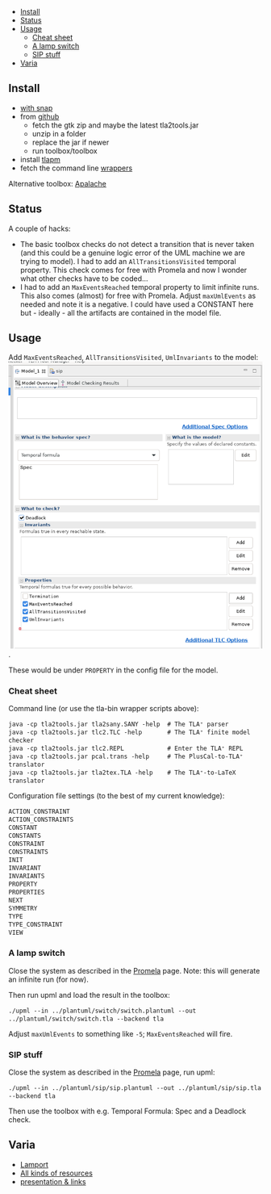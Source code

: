 - [Install](#install)
- [Status](#status)
- [Usage](#usage)
  - [Cheat sheet](#cheat-sheet)
  - [A lamp switch](#a-lamp-switch)
  - [SIP stuff](#sip-stuff)
- [Varia](#varia)

## Install

- [with snap](https://snapcraft.io/tlaplus)
- from [github](https://github.com/tlaplus/tlaplus/releases)
  - fetch the gtk zip and maybe the latest tla2tools.jar
  - unzip in a folder
  - replace the jar if newer
  - run toolbox/toolbox
- install [tlapm](https://github.com/tlaplus/tlapm)
- fetch the command line [wrappers](https://github.com/pmer/tla-bin)

Alternative toolbox: [Apalache](https://apalache.informal.systems/)

## Status

A couple of hacks:

- The basic toolbox checks do not detect a transition that is never taken (and this could be a genuine logic error of the UML machine we are trying to model). I had to add an ```AllTransitionsVisited``` temporal property. This check comes for free with Promela and now I wonder what other checks have to be coded...
- I had to add an ```MaxEventsReached``` temporal property to limit infinite runs. This also comes (almost) for free with Promela. 
Adjust ```maxUmlEvents``` as needed and note it is a negative. I could have used a CONSTANT here but - ideally - all the artifacts are contained in the model file.

## Usage

Add ```MaxEventsReached```, ```AllTransitionsVisited```, ```UmlInvariants``` to the model: ![image](images/tla1.png).

These would be under ```PROPERTY``` in the config file for the model.

### Cheat sheet

Command line (or use the tla-bin wrapper scripts above):
```
java -cp tla2tools.jar tla2sany.SANY -help  # The TLA⁺ parser
java -cp tla2tools.jar tlc2.TLC -help       # The TLA⁺ finite model checker
java -cp tla2tools.jar tlc2.REPL            # Enter the TLA⁺ REPL
java -cp tla2tools.jar pcal.trans -help     # The PlusCal-to-TLA⁺ translator
java -cp tla2tools.jar tla2tex.TLA -help    # The TLA⁺-to-LaTeX translator
```

Configuration file settings (to the best of my current knowledge):
```
ACTION_CONSTRAINT
ACTION_CONSTRAINTS
CONSTANT
CONSTANTS
CONSTRAINT
CONSTRAINTS
INIT
INVARIANT
INVARIANTS
PROPERTY
PROPERTIES
NEXT
SYMMETRY
TYPE
TYPE_CONSTRAINT
VIEW
```

### A lamp switch

Close the system as described in the [Promela](README.spin.md) page. Note: this will generate an infinite run (for now).

Then run upml and load the result in the toolbox:

```
./upml --in ../plantuml/switch/switch.plantuml --out ../plantuml/switch/switch.tla --backend tla
```

Adjust ```maxUmlEvents``` to something like ```-5```; ```MaxEventsReached``` will fire.

### SIP stuff

Close the system as described in the [Promela](README.spin.md) page, run upml:

```
./upml --in ../plantuml/sip/sip.plantuml --out ../plantuml/sip/sip.tla --backend tla
```
Then use the toolbox with e.g. Temporal Formula: Spec and a Deadlock check.

## Varia

- [Lamport](https://lamport.azurewebsites.net/tla/standalone-tools.html?back-link=tools.html)
- [All kinds of resources](https://learntla.com/reference/other-resources.html)
- [presentation & links](https://www.moritz.systems/blog/an-introduction-to-formal-verification/)

